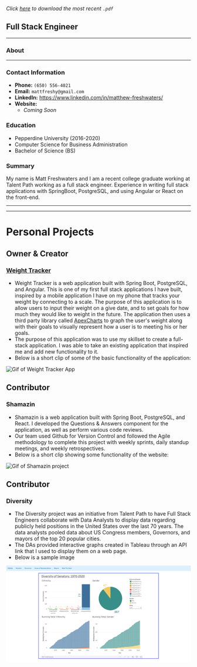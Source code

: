 *Click [here](www.google.com) to download the most recent `.pdf`*

## Full Stack Engineer ##

---

### About  ###

---

### Contact Information ###

* **Phone:** `(650) 556-4021`
* **Email:** ```mattfreshy@gmail.com```
* **LinkedIn:** https://www.linkedin.com/in/matthew-freshwaters/
* **Website:** 
  * *Coming Soon*

### Education ###

* Pepperdine University (2016-2020)
* Computer Science for Business Administration
* Bachelor of Science (BS)

### Summary ###

My name is Matt Freshwaters and I am a recent college graduate working at Talent Path working as a full stack engineer.  Experience in writing full stack applications with SpringBoot, PostgreSQL, and using Angular or React on the front-end.  

---

---

# Personal Projects #

## Owner & Creator ##

### [Weight Tracker](https://apexcharts.com/) ###

* Weight Tracker is a web application built with Spring Boot, PostgreSQL, and Angular.  This is one of my first full stack applications I have built, inspired by a mobile application I have on my phone that tracks your weight by connecting to a scale.  The purpose of this application is to allow users to input their weight on a give date, and to set goals for how much they would like to weight in the future.  The application then uses a third party library called [ApexCharts](https://apexcharts.com/) to graph the user's weight along with their goals to visually represent how a user is to meeting his or her goals.
* The purpose of this application was to use my skillset to create a full-stack application. I was able to take an existing application that inspired me and add new functionality to it.
* Below is a short clip of some of the basic functionality of the application:

![Gif of Weight Tracker App](https://media.giphy.com/media/bmRlThrYYWOroxoGlo/giphy.gif)



## Contributor ##

### Shamazin ###

* Shamazin is a web application built with Spring Boot, PostgreSQL, and React.  I developed the Questions & Answers component for the application, as well as perform various code reviews.
* Our team used Github for Version Control and followed the Agile methodology to complete this project with weekly sprints, daily standup meetings, and weekly retrospectives.
* Below is a short clip showing some functionality of the website:

![Gif of Shamazin project](https://media.giphy.com/media/gH0xh2KSPxKC1mRQiR/giphy.gif)



## Contributor ##

### Diversity ###

* The Diversity project was an initiative from Talent Path to have Full Stack Engineers collaborate with Data Analysts to display data regarding publicly held positions in the United States over the last 70 years.  The data analysts pooled data about US Congress members, Governors, and mayors of the top 20 popular cities.
* The DAs provided interactive graphs created in Tableau through an API link that I used to display them on a web page.
* Below is a sample image 

![Diversity Website photo](./assets/Diversity.png)



